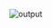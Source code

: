 ![output](https://user-images.githubusercontent.com/110523986/208910829-186d3b30-90b1-4b88-80e8-e4fce1e2679c.png)
